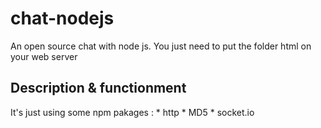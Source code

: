 chat-nodejs
===========

An open source chat with node js. You just need to put the folder html on your web server

Description & functionment
--------------------------

It's just using some npm pakages :
    * http
    * MD5
    * socket.io